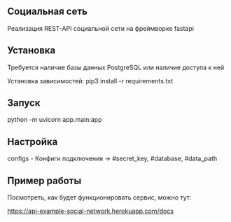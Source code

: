<h2>Социальная сеть</h2>

Реализация REST-API социальной сети на фреймворке fastapi

<h2>Установка</h2>
Требуется наличие базы данных PostgreSQL или наличие доступа к ней

Установка зависимостей:
pip3 install -r requirements.txt

<h2>Запуск</h2>

python -m uvicorn app.main:app

<h2>Настройка</h2>

configs - Конфиги подключения -> #secret_key, #database, #data_path


<h2>Пример работы</h2>

Посмотреть, как будет функционировать сервис, можно тут:

https://api-example-social-network.herokuapp.com/docs

